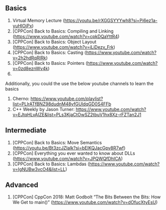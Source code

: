 ## Basics

1. Virtual Memory Lecture (https://youtu.be/rXGGSYYYwh8?si=Pi6ez1a-yuHIOjPx)
2. [CPPCon] Back to Basics: Compiling and Linking (https://www.youtube.com/watch?v=cpkDQaYttR4)
3. [CPPCon] Back to Basics: Object Layout (https://www.youtube.com/watch?v=iLiDezv_Frk)
4. [CPPCon] Back to Basics: Casting (https://www.youtube.com/watch?v=2h2hdRqRIRk)
5. [CPPCon] Back to Basics: Pointers (https://www.youtube.com/watch?v=0zd8eznWv4k)
6. 

Additionally, you could the use the below youtube channels to learn the basics 

1. Cherno: https://www.youtube.com/playlist?list=PLlrATfBNZ98dudnM48yfGUldqGD0S4FFb
2. C++ Weekly by Jason Turner: https://www.youtube.com/watch?v=EJtqHLvAIZE&list=PLs3KjaCtOwSZ2tbuV1hx8Xz-rFZTan2J1

## Intermediate

1. [CPPCon] Back to Basics: Move Semantics (https://youtu.be/Bt3zcJZIalk?si=bEIKQJacGpv8R7wf)
2. [CPPCon] Everything you ever wanted to know about DLLs (https://www.youtube.com/watch?v=JPQWQfDhICA)
3. [CPPCon] Back to Basics: Lambdas (https://www.youtube.com/watch?v=IgNUBw3vcO4&list=LL)

## Advanced

1. [CPPCon] CppCon 2018: Matt Godbolt “The Bits Between the Bits: How We Get to main()”  (https://www.youtube.com/watch?v=dOfucXtyEsU)
